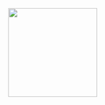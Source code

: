  <div>
  <a href="https://github.com/igorpaiva">
  <img height="180em" src="https://github-readme-stats.vercel.app/api/top-langs/?username=igorpaiva&layout=compact&langs_count=7"/>
</div>
